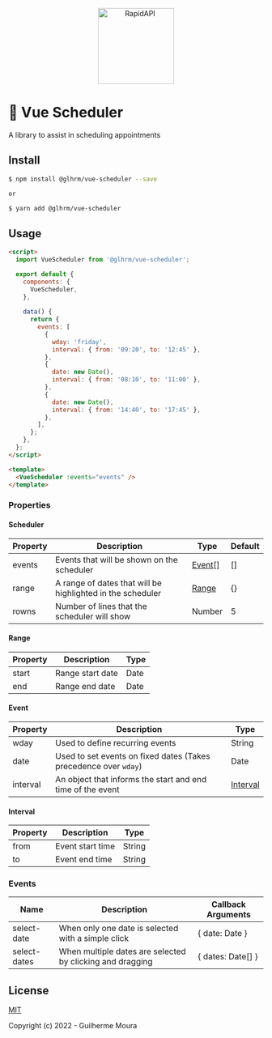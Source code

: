 <p align="center">
  <img style="object: contain; height: 150px" alt="RapidAPI" src="https://raw.githubusercontent.com/glhrmoura/vue-scheduler/main/static/logo.png">
</p>

# 📅 Vue Scheduler

A library to assist in scheduling appointments

## Install

```bash
$ npm install @glhrm/vue-scheduler --save

or 

$ yarn add @glhrm/vue-scheduler
```

## Usage

```html
<script>
  import VueScheduler from '@glhrm/vue-scheduler';

  export default {
    components: {
      VueScheduler,
    },
  
    data() {
      return {
        events: [
          {
            wday: 'friday',
            interval: { from: '09:20', to: '12:45' },
          },
          {
            date: new Date(),
            interval: { from: '08:10', to: '11:00' },
          },
          {
            date: new Date(),
            interval: { from: '14:40', to: '17:45' },
          },
        ],
      };
    },
  };
</script>

<template>
  <VueScheduler :events="events" />
</template>
```

### Properties

#### Scheduler

| Property            | Description                                                | Type                | Default        |
| ------------------- | ---------------------------------------------------------- | ------------------- | -------------- |
| events              | Events that will be shown on the scheduler                 | [Event[]](#event)   | []             |
| range               | A range of dates that will be highlighted in the scheduler | [Range](#range)     | {}             |
| rowns               | Number of lines that the scheduler will show               | Number              | 5              |

#### Range

| Property        |  Description       |  Type  |
| --------------- | ------------------ | ------ |
| start           | Range start date   | Date   |
| end             | Range end date     | Date   |


#### Event

| Property                  |  Description                                                     |  Type                 |
| ------------------------- | ---------------------------------------------------------------- | --------------------- |
| wday                      | Used to define recurring events                                  | String                |
| date                      | Used to set events on fixed dates (Takes precedence over `wday`) | Date                  |
| interval                  | An object that informs the start and end time of the event       | [Interval](#interval) | 

#### Interval

| Property        |  Description         |  Type   |
| --------------- | -------------------- | ------- |
| from            | Event start time     | String  |
| to              | Event end time       | String  |


### Events

| Name            | Description                                                     | Callback Arguments      |
| --------------- | --------------------------------------------------------------- | ----------------------- |
| select-date     | When only one date is selected with a simple click         | { date: Date    }       |
| select-dates    | When multiple dates are selected by clicking and dragging       | { dates: Date[] }       |


## License

[MIT](https://github.com/glhrmoura/vue-scheduler/blob/main/LICENSE)

Copyright (c) 2022 - Guilherme Moura
